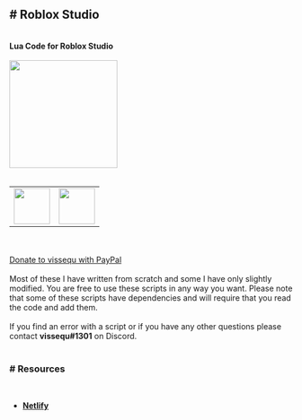<h2># Roblox Studio</h2><br>
<b>Lua Code for Roblox Studio</b>
<br></br>
<a href="https://vissequ.com" target="_blank"><img src="https://vissequ.com/images/vissequ_studios_logo.png" height="192" width="192"></img></a>
<br></br>
<table>
  <tr>
    <td><a href="https://discord.com/invite/Y39axAq" target="_blank"><img src="https://vissequ.com/images/discord.png" height="64" width="64"></img></a></td>
    <td><a href="https://www.youtube.com/channel/UCxtSy9Ma3iQecTooGkJqA1g" target="_blank"><img src="https://i.pinimg.com/originals/09/f4/72/09f4726125ab5fa8cbcf754b9ba07e7c.jpg" height="64" width="64"></img></a></td>
  </tr>
</table>
<br></br>
<a href="https://www.paypal.com/donate/?hosted_button_id=CYP9KPJ77YSE6">Donate to vissequ with PayPal</a>
<br></br>
Most of these I have written from scratch and some I have only slightly modified. You are free to use these scripts in any way you want. Please note that some of these scripts have dependencies and will require that you read the code and add them.
<br></br>
If you find an error with a script or if you have any other questions please contact <b>vissequ#1301</b> on Discord.
<br></br>
<h3># Resources</h3><br>
<ul>
  <li><b><a href="https://www.netlify.com/" target="_blank">Netlify</a></b></li>
</ul>
